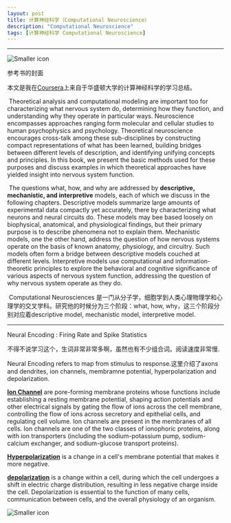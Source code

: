 ```yaml
---
layout: post
title: 计算神经科学（Computational Neuroscience）
description: "Computational Neuroscience"
tags: [计算神经科学 Computational Neuroscience]
---
```


----------------------

![Smaller icon](http://amgoodlife.top/images/8/theoretical_neuroscience.jpeg)

参考书的封面

本文是我在[Coursera]上来自于华盛顿大学的计算神经科学的学习总结。

​	Theoretical analysis and computational modeling are important too for characterizing what nervous system do, determining how they function, and understanding why  they operate in particular ways. Neuroscience encompasses approaches ranging form molecular and cellular studies to human psychophysics and psychology. Theoretical neuroscience encourages cross-talk among these sub-disciplines by constructing compact representations of what has been learned, building bridges between different levels of description, and identifying unifying concepts and principles. In this book, we present the basic methods used for these purposes and discuss examples in which theoretical approaches have yielded insight into nervous system function.

​	The questions what, how, and why are addressed by **descriptive, mechanistic, and interpretive** models, each of which we discuss in the following chapters. Descriptive models summarize large amounts of experimental data compactly yet accurately, there by characterizing what neurons and neural circuits do. These models may bee based loosely on biophysical, anatomical, and physiological findings, but their primary purpose is to describe phenomena not to explain them. Mechanistic models, one the other hand, address the question of how nervous systems operate on the basis of known anatomy, physiology, and circuitry. Such models often form a bridge between descriptive models couched at different levels. Interpretive models use computational and information-theoretic principles to explore the behavioral and cognitive significance of various aspects of nervous system function, addressing the question of why nervous system operate as they do.

​	Computational Neurosciences 是一门从分子学，细胞学到人类心理物理学和心理学的交叉学科。研究他的时候分为三个阶段：what, how, why，这三个阶段分别对应着descriptive model, mechanistic model, interpretive model.

---------------------

Neural Encoding : Firing Rate and Spike Statistics

不得不说学习这个，生词非常非常多啊，虽然也有不少组合词。阅读速度非常慢.

Neural Encoding refers to map from stimulus to response.这里介绍了axons and dendrites, ion channels, membramne potential, hyperpolarization and depolarization.

**[Ion Channel]** are pore-forming membrane proteins whose functions include establishing a resting membrane potential, shaping action potentials and other electrical signals by gating the flow of ions across the cell membrane, controlling the flow of ions across secretory and epithelial cells, and regulating cell volume. Ion channels are present in the membranes of all cells. Ion channels are one of the two classes of ionophoric proteins, along with ion transporters (including the sodium-potassium pump, sodium-calcium exchanger, and sodium-glucose transport proteins).

**[Hyperpolarization]** is a change in a cell's membrane potential that makes it more negative.

**[depolarization]** is a change within a cell, during which the cell undergoes a shift in electric charge distribution, resulting in less negative charge inside the cell. Depolarization is essential to the function of many cells, communication between cells, and the overall physiology of an organism.

![Smaller icon](http://amgoodlife.top/images/8/1221_Action_Potential.jpeg)

[Coursera]:https://www.coursera.org
[Hyperpolarization]:https://en.wikipedia.org/wiki/Hyperpolarization_(biology)
[depolarization]:https://en.wikipedia.org/wiki/Depolarization
[Ion Channel]:https://en.wikipedia.org/wiki/Ion_channel